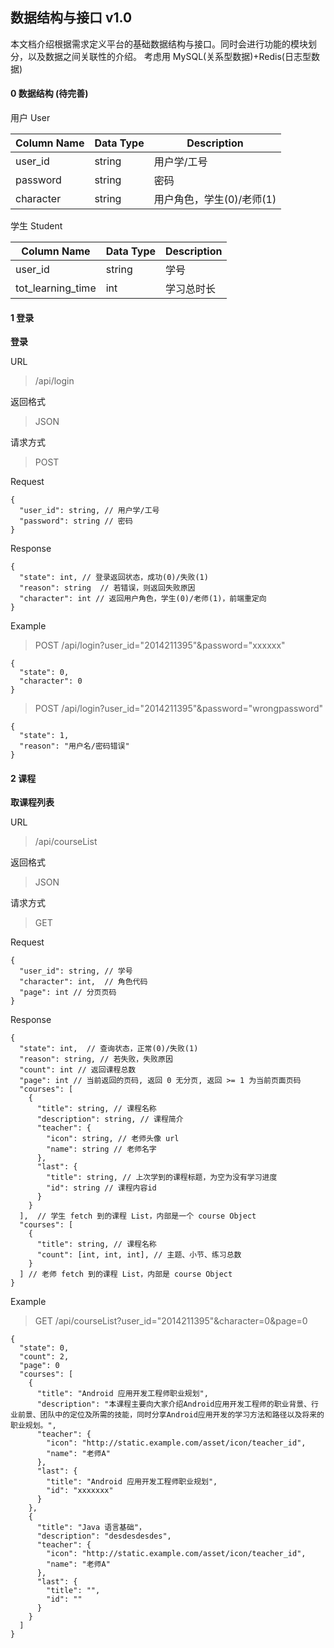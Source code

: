 ## 数据结构与接口 v1.0  
本文档介绍根据需求定义平台的基础数据结构与接口。同时会进行功能的模块划分，以及数据之间关联性的介绍。
考虑用 MySQL(关系型数据)+Redis(日志型数据)

#### 0 数据结构 (待完善)  
用户 User

Column Name | Data Type | Description
----------- | --------- | -----------
user_id | string | 用户学/工号
password | string | 密码
character | string | 用户角色，学生(0)/老师(1)

学生 Student  

Column Name | Data Type | Description
----------- | --------- | -----------
user_id | string | 学号
tot_learning_time | int | 学习总时长



#### 1 登录

**登录**

URL
> /api/login

返回格式
> JSON

请求方式
> POST

Request

    {
      "user_id": string, // 用户学/工号
      "password": string // 密码
    }

Response  

    {
      "state": int, // 登录返回状态，成功(0)/失败(1)
      "reason": string  // 若错误，则返回失败原因
      "character": int // 返回用户角色，学生(0)/老师(1)，前端重定向
    }

Example  
> POST /api/login?user_id="2014211395"&password="xxxxxx"

    {
      "state": 0,
      "character": 0
    }

> POST /api/login?user_id="2014211395"&password="wrongpassword"

    {
      "state": 1,
      "reason": "用户名/密码错误"
    }

#### 2 课程  
**取课程列表**

URL  
> /api/courseList

返回格式  
> JSON

请求方式  
> GET

Request

    {
      "user_id": string, // 学号
      "character": int,  // 角色代码
      "page": int // 分页页码
    }

Response

    {
      "state": int,  // 查询状态，正常(0)/失败(1)
      "reason": string, // 若失败，失败原因
      "count": int // 返回课程总数
      "page": int // 当前返回的页码, 返回 0 无分页, 返回 >= 1 为当前页面页码
      "courses": [
        {
          "title": string, // 课程名称
          "description": string, // 课程简介
          "teacher": {
            "icon": string, // 老师头像 url
            "name": string // 老师名字
          },
          "last": {
            "title": string, // 上次学到的课程标题，为空为没有学习进度
            "id": string // 课程内容id
          }
        }
      ],  // 学生 fetch 到的课程 List，内部是一个 course Object
      "courses": [
        {
          "title": string, // 课程名称
          "count": [int, int, int], // 主题、小节、练习总数
        }
      ] // 老师 fetch 到的课程 List，内部是 course Object
    }

Example  
> GET /api/courseList?user_id="2014211395"&character=0&page=0

    {
      "state": 0,
      "count": 2,
      "page": 0
      "courses": [
        {
          "title": "Android 应用开发工程师职业规划",
          "description": "本课程主要向大家介绍Android应用开发工程师的职业背景、行业前景、团队中的定位及所需的技能，同时分享Android应用开发的学习方法和路径以及将来的职业规划。",
          "teacher": {
            "icon": "http://static.example.com/asset/icon/teacher_id",
            "name": "老师A"
          },
          "last": {
            "title": "Android 应用开发工程师职业规划",
            "id": "xxxxxxx"
          }
        },
        {
          "title": "Java 语言基础"，
          "description": "desdesdesdes",
          "teacher": {
            "icon": "http://static.example.com/asset/icon/teacher_id",
            "name": "老师A"
          },
          "last": {
            "title": "",
            "id": ""
          }
        }
      ]
    }
